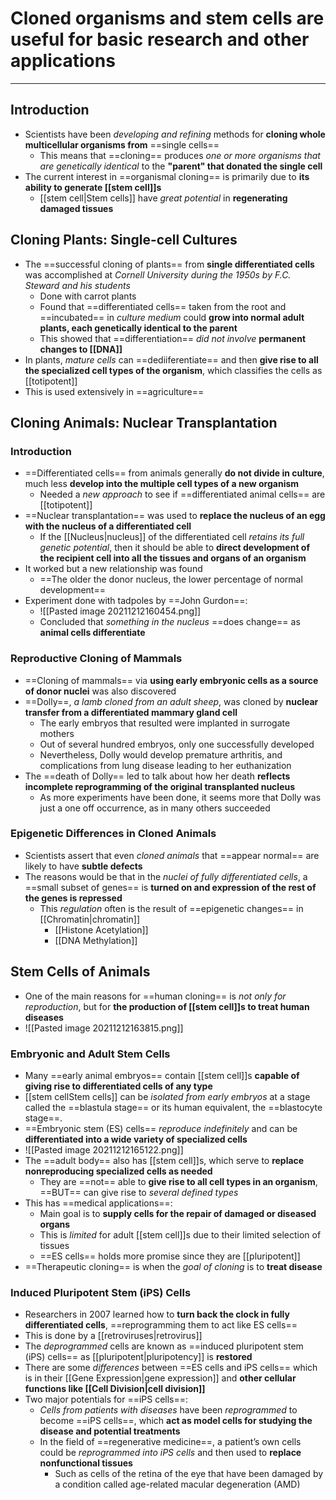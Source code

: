 # Cloned organisms and stem cells are useful for basic research and other applications
---
## Introduction
- Scientists have been *developing and refining* methods for **cloning whole multicellular organisms from** ==single cells==
	- This means that ==cloning== produces *one or more organisms that are genetically identical* to the **"parent" that donated the single cell**
- The current interest in ==organismal cloning== is primarily due to **its ability to generate [[stem cell]]s**
	- [[stem cell|Stem cells]] have *great potential* in **regenerating damaged tissues**
## Cloning Plants: Single-cell Cultures
- The ==successful cloning of plants== from **single differentiated cells** was accomplished at *Cornell University during the 1950s by F.C. Steward and his students*
	- Done with carrot plants
	- Found that ==differentiated cells== taken from the root and ==incubated== in *culture medium* could **grow into normal adult plants, each genetically identical to the parent**
	- This showed that ==differentiation== *did not involve* **permanent changes to [[DNA]]**
- In plants, *mature cells* can ==dediiferentiate== and then **give rise to all the specialized cell types of the organism**, which classifies the cells as [[totipotent]]
- This is used extensively in ==agriculture==
## Cloning Animals: Nuclear Transplantation
### Introduction
- ==Differentiated cells== from animals generally **do not divide in culture**, much less **develop into the multiple cell types of a new organism**
	- Needed a *new approach* to see if ==differentiated animal cells== are [[totipotent]]
- ==Nuclear transplantation== was used to **replace the nucleus of an egg with the nucleus of a differentiated cell**
	- If the [[Nucleus|nucleus]] of the differentiated cell *retains its full genetic potential*, then it should be able to **direct development of the recipient cell into all the tissues and organs of an organism**
- It worked but a new relationship was found
	- ==The older the donor nucleus, the lower percentage of normal development==
- Experiment done with tadpoles by ==John Gurdon==:
	- ![[Pasted image 20211212160454.png]]
	- Concluded that *something in the nucleus* ==does change== as **animal cells differentiate**
### Reproductive Cloning of Mammals
- ==Cloning of mammals== via **using early embryonic cells as a source of donor nuclei** was also discovered
- ==Dolly==, *a lamb cloned from an adult sheep*, was cloned by **nuclear transfer from a differentiated mammary gland cell**
	- The early embryos that resulted were implanted in surrogate mothers
	- Out of several hundred embryos, only one successfully developed
	- Nevertheless, Dolly would develop premature arthritis, and complications from lung disease leading to her euthanization
- The ==death of Dolly== led to talk about how her death **reflects incomplete reprogramming of the original transplanted nucleus**
	- As more experiments have been done, it seems more that Dolly was just a one off occurrence, as in many others succeeded
### Epigenetic Differences in Cloned Animals
- Scientists assert that even *cloned animals* that ==appear normal== are likely to have **subtle defects**
- The reasons would be that in the *nuclei of fully differentiated cells*, a ==small subset  of genes== is **turned on and expression of the rest of the genes is repressed**
	- This *regulation* often is the result of ==epigenetic changes== in [[Chromatin|chromatin]]
		- [[Histone Acetylation]]
		- [[DNA Methylation]]
## Stem Cells of Animals
- One of the main reasons for ==human cloning== is *not only for reproduction*, but for **the production of [[stem cell]]s to treat human diseases**
- ![[Pasted image 20211212163815.png]]
### Embryonic and Adult Stem Cells
- Many ==early animal embryos== contain [[stem cell]]s **capable of giving rise to differentiated cells of any type**
- [[stem cellStem cells]] can be *isolated from early embryos* at a stage called the ==blastula stage== or its human equivalent, the ==blastocyte stage==.
- ==Embryonic stem (ES) cells== *reproduce indefinitely* and can be **differentiated into a wide variety of specialized cells**
- ![[Pasted image 20211212165122.png]]
- The ==adult body== also has [[stem cell]]s, which serve to **replace nonreproducing specialized cells as needed**
	- They are ==not== able to **give rise to all cell types in an organism**, ==BUT== can give rise to *several defined types*
- This has ==medical applications==:
	- Main goal is to **supply cells for the repair of damaged or diseased organs**
	- This is *limited* for adult [[stem cell]]s due to their limited selection of tissues
	- ==ES cells== holds more promise since they are [[pluripotent]]
- ==Therapeutic cloning== is when the *goal of cloning* is to **treat disease**
### Induced Pluripotent Stem (iPS) Cells
- Researchers in 2007 learned how to **turn back the clock in fully differentiated cells**, ==reprogramming them to act like ES cells==
- This is done by a [[retroviruses|retrovirus]]
- The *deprogrammed* cells are known as ==induced pluripotent stem (iPS) cells== as [[pluripotent|pluripotency]] is **restored**
- There are some *differences* between ==ES cells and iPS cells== which is in their [[Gene Expression|gene expression]] and **other cellular functions like [[Cell Division|cell division]]**
- Two major potentials for ==iPS cells==:
	- *Cells from patients with diseases* have been *reprogrammed* to become ==iPS cells==, which **act as model cells for studying the disease and potential treatments**
	- In the field of ==regenerative medicine==, a patient’s own cells could be *reprogrammed into iPS cells* and then used to **replace nonfunctional tissues** 
		- Such as cells of the retina of the eye that have been damaged by a condition called age-related macular degeneration (AMD)